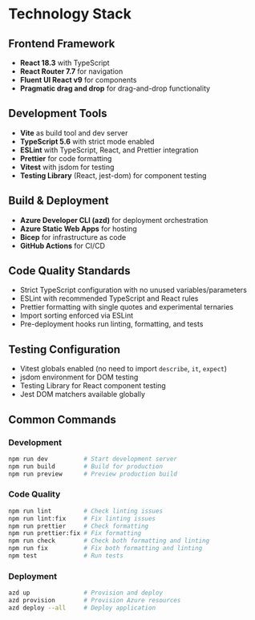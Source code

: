 # Technology Stack

## Frontend Framework

- **React 18.3** with TypeScript
- **React Router 7.7** for navigation
- **Fluent UI React v9** for components
- **Pragmatic drag and drop** for drag-and-drop functionality

## Development Tools

- **Vite** as build tool and dev server
- **TypeScript 5.6** with strict mode enabled
- **ESLint** with TypeScript, React, and Prettier integration
- **Prettier** for code formatting
- **Vitest** with jsdom for testing
- **Testing Library** (React, jest-dom) for component testing

## Build & Deployment

- **Azure Developer CLI (azd)** for deployment orchestration
- **Azure Static Web Apps** for hosting
- **Bicep** for infrastructure as code
- **GitHub Actions** for CI/CD

## Code Quality Standards

- Strict TypeScript configuration with no unused variables/parameters
- ESLint with recommended TypeScript and React rules
- Prettier formatting with single quotes and experimental ternaries
- Import sorting enforced via ESLint
- Pre-deployment hooks run linting, formatting, and tests

## Testing Configuration

- Vitest globals enabled (no need to import `describe`, `it`, `expect`)
- jsdom environment for DOM testing
- Testing Library for React component testing
- Jest DOM matchers available globally

## Common Commands

### Development

```bash
npm run dev          # Start development server
npm run build        # Build for production
npm run preview      # Preview production build
```

### Code Quality

```bash
npm run lint         # Check linting issues
npm run lint:fix     # Fix linting issues
npm run prettier     # Check formatting
npm run prettier:fix # Fix formatting
npm run check        # Check both formatting and linting
npm run fix          # Fix both formatting and linting
npm test             # Run tests
```

### Deployment

```bash
azd up               # Provision and deploy
azd provision        # Provision Azure resources
azd deploy --all     # Deploy application
```
